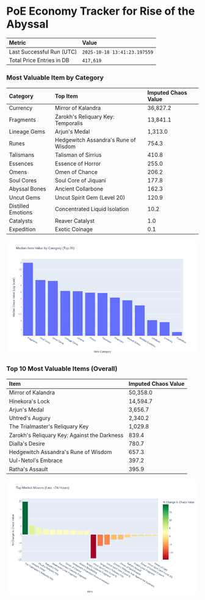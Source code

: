 # PoE Economy Tracker for Rise of the Abyssal

<!-- START_MAINTENANCE -->
| Metric | Value |
|:---|:---|
| Last Successful Run (UTC) | `2025-10-18 13:41:23.197559` |
| Total Price Entries in DB | `417,619` |

<!-- END_MAINTENANCE -->

<!-- START_DATAFRAME_DEBUG -->
<!-- END_DATAFRAME_DEBUG -->

<!-- START_CATEGORY_ANALYSIS -->
### Most Valuable Item by Category
| Category | Top Item | Imputed Chaos Value |
| :--- | :--- | :--- |
| Currency | Mirror of Kalandra | 36,827.2 |
| Fragments | Zarokh's Reliquary Key: Temporalis | 13,841.1 |
| Lineage Gems | Arjun's Medal | 1,313.0 |
| Runes | Hedgewitch Assandra's Rune of Wisdom | 754.3 |
| Talismans | Talisman of Sirrius | 410.8 |
| Essences | Essence of Horror | 255.0 |
| Omens | Omen of Chance | 206.2 |
| Soul Cores | Soul Core of Jiquani | 177.8 |
| Abyssal Bones | Ancient Collarbone | 162.3 |
| Uncut Gems | Uncut Spirit Gem (Level 20) | 120.9 |
| Distilled Emotions | Concentrated Liquid Isolation | 10.2 |
| Catalysts | Reaver Catalyst | 1.0 |
| Expedition | Exotic Coinage | 0.1 |


![Category Analysis Chart](charts/category_analysis.png)
<!-- END_ANALYSIS -->

<!-- START_ANALYSIS -->
### Top 10 Most Valuable Items (Overall)
| Item | Imputed Chaos Value |
| :--- | :--- |
| Mirror of Kalandra | 50,358.0 |
| Hinekora's Lock | 14,594.7 |
| Arjun's Medal | 3,656.7 |
| Uhtred's Augury | 2,340.2 |
| The Trialmaster's Reliquary Key | 1,029.8 |
| Zarokh's Reliquary Key: Against the Darkness | 839.4 |
| Dialla's Desire | 780.7 |
| Hedgewitch Assandra's Rune of Wisdom | 657.3 |
| Uul-Netol's Embrace | 397.2 |
| Ratha's Assault | 395.9 |


![Market Movers Chart](charts/market_movers.png)
<!-- END_ANALYSIS -->
